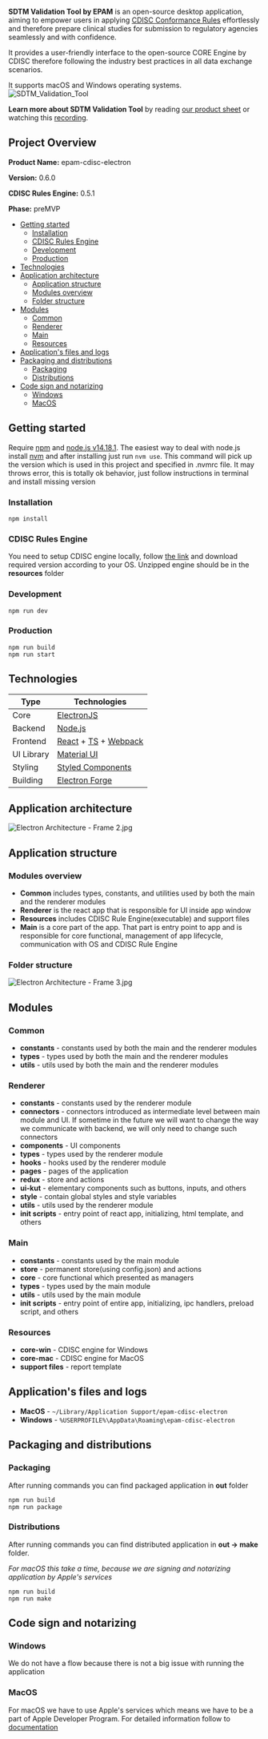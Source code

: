 **SDTM Validation Tool by EPAM** is an open-source desktop application, aiming to empower users in applying [CDISC Conformance Rules](https://www.cdisc.org/core) effortlessly and therefore prepare clinical studies for submission to regulatory agencies seamlessly and with confidence. 

It provides a user-friendly interface to the open-source CORE Engine by CDISC therefore following the industry best practices in all data exchange scenarios.

It supports macOS and Windows operating systems. 
![SDTM_Validation_Tool](https://github.com/epam/cdisc_validator/assets/94456277/f4b29a0f-5255-4b05-9463-7a186de24244)

**Learn more about SDTM Validation Tool** by reading [our product sheet](https://github.com/epam/cdisc_validator/files/14100042/SDTM.Validation.Tool.by.EPAM_brochure.pdf) or watching this [recording](https://epam.sharepoint.com/:v:/r/sites/EPAMCDISCMicrosoft-CORE/Shared%20Documents/General/For%20DEMO/Demo_video.mp4?csf=1&web=1&e=JaSh7z&nav=eyJyZWZlcnJhbEluZm8iOnsicmVmZXJyYWxBcHAiOiJTdHJlYW1XZWJBcHAiLCJyZWZlcnJhbFZpZXciOiJTaGFyZURpYWxvZy1MaW5rIiwicmVmZXJyYWxBcHBQbGF0Zm9ybSI6IldlYiIsInJlZmVycmFsTW9kZSI6InZpZXcifX0%3D).

## Project Overview

**Product Name:** epam-cdisc-electron

**Version:** 0.6.0

**CDISC Rules Engine:** 0.5.1

**Phase:** preMVP

- [Getting started](#getting-started)
  - [Installation](#installation)
  - [CDISC Rules Engine](#cdisc-rules-engine)
  - [Development](#development)
  - [Production](#production)
- [Technologies](#technologies)
- [Application architecture](#application-architecture)
  - [Application structure](#application-structure)
   - [Modules overview](#modules-overview)
   - [Folder structure](#folder-structure)
- [Modules](#modules)
   - [Common](#common)
   - [Renderer](#renderer)
   - [Main](#main)
   - [Resources](#resources)
- [Application's files and logs](#applications-files-and-logs)
- [Packaging and distributions](#packaging-and-distributions)
    - [Packaging](#packaging)
    - [Distributions](#distributions)
- [Code sign and notarizing](#code-sign-and-notarizing)
    - [Windows](#windows)
    - [MacOS](#macos)

## Getting started

Require [npm](https://www.npmjs.com/) and [node.js v14.18.1](https://nodejs.org/download/release/v14.18.1/). The easiest way to deal with node.js install [nvm](https://github.com/nvm-sh/nvm) and after installing just run `nvm use`. This command will pick up the version which is used in this project and specified in .nvmrc file. It may throws error, this is totally ok behavior, just follow instructions in terminal and install missing version

### Installation

```text
npm install
```

### CDISC Rules Engine

You need to setup CDISC engine locally, follow [the link](https://github.com/cdisc-org/cdisc-rules-engine/releases) and download required version according to your OS. Unzipped engine should be in the **resources** folder

### Development

```text
npm run dev
```

### Production

```text
npm run build
npm run start
```

## Technologies

| Type       | Technologies                                                                                               |
| ---------- | ---------------------------------------------------------------------------------------------------------- |
| Core       | [ElectronJS](electronjs.org)                                                                               |
| Backend    | [Node.js](https://nodejs.org)                                                                              |
| Frontend   | [React](https://reactjs.org/) + [TS](https://www.typescriptlang.org/) + [Webpack](https://webpack.js.org/) |
| UI Library | [Material UI](https://mui.com/material-ui/getting-started/overview/)                                       |
| Styling    | [Styled Components](https://styled-components.com/)                                                        |
| Building   | [Electron Forge](https://www.electronforge.io/)                                                            |


## Application architecture

![Electron Architecture - Frame 2.jpg](./docs/electron%20architecture%20-%20frame%202.jpg)

## Application structure

### Modules overview

-   **Common** includes types, constants, and utilities used by both the main and the renderer modules
-   **Renderer** is the react app that is responsible for UI inside app window
-   **Resources** includes CDISC Rule Engine(executable) and support files
-   **Main** is a core part of the app. That part is entry point to app and is responsible for core functional, management of app lifecycle, communication with OS and CDISC Rule Engine

### Folder structure

![Electron Architecture - Frame 3.jpg](./docs/electron%20architecture%20-%20frame%203.jpg)

## Modules

### Common

-   **constants** - constants used by both the main and the renderer modules
-   **types** - types used by both the main and the renderer modules
-   **utils** - utils used by both the main and the renderer modules

### Renderer

-   **constants** - constants used by the renderer module
-   **connectors** - connectors introduced as intermediate level between main module and UI. If sometime in the future we will want to change the way we communicate with backend, we will only need to change such connectors
-   **components** - UI components
-   **types** - types used by the renderer module
-   **hooks** - hooks used by the renderer module
-   **pages** - pages of the application
-   **redux** - store and actions
-   **ui-kut** - elementary components such as buttons, inputs, and others
-   **style** - contain global styles and style variables
-   **utils** - utils used by the renderer module
-   **init scripts** - entry point of react app, initializing, html template, and others

### Main

-   **constants** - constants used by the main module
-   **store** - permanent store(using config.json) and actions
-   **core** - core functional which presented as managers
-   **types** - types used by the main module
-   **utils** - utils used by the main module
-   **init scripts** - entry point of entire app, initializing, ipc handlers, preload script, and others

### Resources

-   **core-win** - CDISC engine for Windows
-   **core-mac** - CDISC engine for MacOS
-   **support files** - report template

## Application's files and logs

 - **MacOS** - `~/Library/Application Support/epam-cdisc-electron`
 - **Windows** - `%USERPROFILE%\AppData\Roaming\epam-cdisc-electron`

## Packaging and distributions

### Packaging

After running commands you can find packaged application in **out** folder

```text
npm run build
npm run package
```

### Distributions

After running commands you can find distributed application in **out -> make** folder.

_For macOS this take a time, because we are signing and notarizing application by Apple's services_

```text
npm run build
npm run make
```

## Code sign and notarizing

### Windows

We do not have a flow because there is not a big issue with running the application

### MacOS

For macOS we have to use Apple's services which means we have to be a part of Apple Developer Program. For detailed information follow to [documentation](https://www.electronforge.io/guides/code-signing/code-signing-macos)
